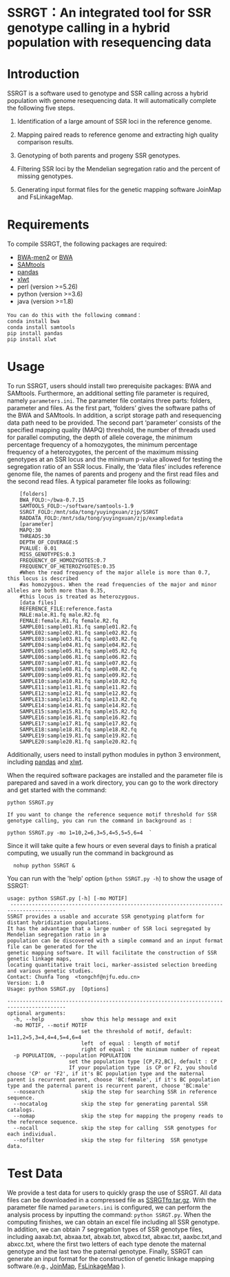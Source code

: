 # **SSRGT**：An integrated tool for SSR **genotype calling** **in a hybrid population with resequencing data**
# Introduction
SSRGT is a software used to genotype and SSR calling across a hybrid population with genome resequencing data. It will automatically complete the following five steps.

1. Identification of a large amount of SSR loci in the reference genome.

2. Mapping paired reads to reference genome and extracting high quality comparison results.

3. Genotyping of both parents and progeny SSR genotypes.

4. Filtering SSR loci by the Mendelian segregation ratio and the percent of missing genotypes.

5. Generating input format files for the genetic mapping software JoinMap and FsLinkageMap.
# Requirements
To compile SSRGT, the following packages are required:
- [BWA-men2](https://github.com/bwa-mem2/bwa-mem2)  or  [BWA](https://github.com/lh3/bwa)
- [SAMtools](http://samtools.sourceforge.net/)
- [pandas](https://github.com/pandas-dev/pandas)
- [xlwt](https://github.com/python-excel/xlwt)
- perl   (version >=5.26)
- python (version >=3.6)
- java   (version >=1.8)
```
You can do this with the following command：
conda install bwa
conda install samtools
pip install pandas
pip install xlwt
```
# Usage
To run SSRGT, users should install two prerequisite packages: BWA and SAMtools.  Furthermore, an additional setting file parameter is required, namely `parameters.ini`. The parameter file contains three parts: folders, parameter and files. As the first part, ‘folders’ gives the software paths of the BWA and SAMtools. In addition, a script storage path and resequencing data path need to be provided. The second part ‘parameter’ consists of the specified mapping quality (MAPQ) threshold, the number of threads used for parallel computing, the depth of allele coverage, the minimum percentage frequency of a homozygotes, the minimum percentage frequency of a heterozygotes, the percent of the maximum missing genotypes at an SSR locus and the minimum p-value allowed for testing the segregation ratio of an SSR locus. Finally, the ‘data files’ includes reference genome file, the names of parents and progeny and the first read files and the second read files.  A typical parameter file looks as following:

        [folders]
        BWA_FOLD:~/bwa-0.7.15
        SAMTOOLS_FOLD:~/software/samtools-1.9
        SSRGT_FOLD:/mnt/sda/tong/yuyingxuan/zjp/SSRGT
        RADDATA_FOLD:/mnt/sda/tong/yuyingxuan/zjp/exampledata
        [parameter]
        MAPQ:30
        THREADS:30
        DEPTH_OF_COVERAGE:5
        PVALUE: 0.01
        MISS_GENOTYPES:0.3
        FREQUENCY_OF_HOMOZYGOTES:0.7
        FREQUENCY_OF_HETEROZYGOTES:0.35
        #When the read frequency of the major allele is more than 0.7, this locus is described
        #as homozygous. When the read frequencies of the major and minor alleles are both more than 0.35,
        #this locus is treated as heterozygous.
        [data files]
        REFERENCE_FILE:reference.fasta
        MALE:male.R1.fq male.R2.fq
        FEMALE:female.R1.fq female.R2.fq
        SAMPLE01:sample01.R1.fq sample01.R2.fq
        SAMPLE02:sample02.R1.fq sample02.R2.fq
        SAMPLE03:sample03.R1.fq sample03.R2.fq
        SAMPLE04:sample04.R1.fq sample04.R2.fq
        SAMPLE05:sample05.R1.fq sample05.R2.fq
        SAMPLE06:sample06.R1.fq sample06.R2.fq
        SAMPLE07:sample07.R1.fq sample07.R2.fq
        SAMPLE08:sample08.R1.fq sample08.R2.fq
        SAMPLE09:sample09.R1.fq sample09.R2.fq
        SAMPLE10:sample10.R1.fq sample10.R2.fq
        SAMPLE11:sample11.R1.fq sample11.R2.fq
        SAMPLE12:sample12.R1.fq sample12.R2.fq
        SAMPLE13:sample13.R1.fq sample13.R2.fq
        SAMPLE14:sample14.R1.fq sample14.R2.fq
        SAMPLE15:sample15.R1.fq sample15.R2.fq
        SAMPLE16:sample16.R1.fq sample16.R2.fq
        SAMPLE17:sample17.R1.fq sample17.R2.fq
        SAMPLE18:sample18.R1.fq sample18.R2.fq
        SAMPLE19:sample19.R1.fq sample19.R2.fq
        SAMPLE20:sample20.R1.fq sample20.R2.fq
 

Additionally, users need to install python modules in python 3 environment, including [pandas](https://github.com/pandas-dev/pandas) and [xlwt](https://github.com/python-excel/xlwt).

  When the required software packages are installed and the parameter file is parepared and saved in a work directory, you can go to the work directory and get started with the command:  
 ```
 python SSRGT.py
 
 If you want to change the reference sequence motif threshold for SSR genotype calling, you can run the command in background as :
  
 python SSRGT.py -mo 1=10,2=6,3=5,4=5,5=5,6=4  `
 ```

 Since it will take quite a few hours or even several days to finish a pratical computing, we usually run the command in background as  
```
  nohup python SSRGT &
```


  You can run with the 'help' option (`pthon SSRGT.py -h`) to show the usage of SSRGT:

    usage: python SSRGT.py [-h] [-mo MOTIF]
     ----------------------------------------------------------------------------------------
    SSRGT provides a usable and accurate SSR genotyping platform for distant hybridization populations.
    It has the advantage that a large number of SSR loci segregated by Mendelian segregation ratio in a
    population can be discovered with a simple command and an input format file can be generated for the
    genetic mapping software. It will facilitate the construction of SSR genetic linkage maps,
    locating quantitative trait loci, marker-assisted selection breeding and various genetic studies.
    Contact: Chunfa Tong  <tongchf@njfu.edu.cn>
    Version: 1.0
    Usage: python SSRGT.py  [Options]
    
    -----------------------------------------------------------------------------------------
    optional arguments:
      -h, --help            show this help message and exit
      -mo MOTIF, --motif MOTIF
                            set the threshold of motif, default: 1=11,2=5,3=4,4=4,5=4,6=4
                            left  of equal : length of motif
                            right of equal : the minimum number of repeat
      -p POPULATION, --population POPULATION
                        set the population type [CP,F2,BC], default : CP
                        If your population type  is CP or F2, you should choose 'CP' or 'F2', if it's BC population type and the maternal parent is recurrent parent, choose 'BC:female', if it's BC population type and the paternal parent is recurrent parent, choose 'BC:male'
      --nosearch            skip the step for searching SSR in reference sequence.
      --nocatalog           skip the step for generating parental SSR catalogs.
      --nomap               skip the step for mapping the progeny reads to the reference sequence.
      --nocall              skip the step for calling  SSR genotypes for each individual.
      --nofilter            skip the step for filtering  SSR genotype data.

# Test Data

We provide a test data for users to quickly grasp the use of SSRGT. All data files can be downloaded in a compressed file as [SSRGTfq.tar.gz](https://figshare.com/articles/dataset/SSRGT_fq_tar_gz/15094539). With the parameter file named `parameters.ini` is configured, we can perform the analysis process by inputting the command: `python SSRGT.py`. When the computing finishes, we can obtain an excel file including all SSR genotype.  In addition, we can obtain 7 segregation types of SSR genotype files, including aaxab.txt,  abxaa.txt, abxab.txt, abxcd.txt, abxac.txt,  aaxbc.txt,and abxcc.txt, where the first two letters of each type denote the maternal genotype and the last two the paternal genotype. Finally, SSRGT can generate an input format for the construction of genetic linkage mapping software.(e.g., [JoinMap](https://www.kyazma.nl/index.php/JoinMap/), [FsLinkageMap](https://link.springer.com/article/10.1007/s11295-010-0281-2) ). 






